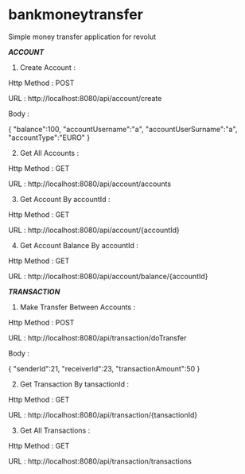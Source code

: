 # bankmoneytransfer
Simple money transfer application for revolut


*********************ACCOUNT*********************

1) Create Account :

Http Method : POST

URL : http://localhost:8080/api/account/create

Body : 

{     "balance":100,
   "accountUsername":"a",
   "accountUserSurname":"a",
   "accountType":"EURO"
}


2) Get All Accounts :

Http Method : GET

URL : http://localhost:8080/api/account/accounts


3) Get Account By accountId :

Http Method : GET

URL : http://localhost:8080/api/account/{accountId}



4) Get Account Balance By accountId :

Http Method : GET

URL : http://localhost:8080/api/account/balance/{accountId}


*********************TRANSACTION*********************

1) Make Transfer Between Accounts :

Http Method : POST

URL : http://localhost:8080/api/transaction/doTransfer

Body : 

{     "senderId":21,
   "receiverId":23,
   "transactionAmount":50
}



2) Get Transaction By tansactionId :

Http Method : GET

URL : http://localhost:8080/api/transaction/{tansactionId}



3) Get All Transactions :

Http Method : GET

URL : http://localhost:8080/api/transaction/transactions



